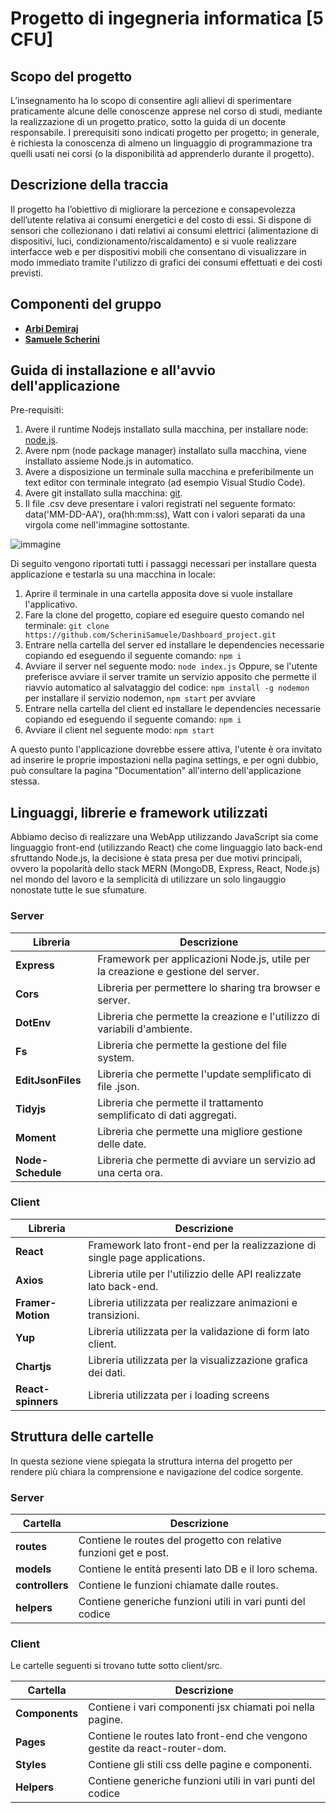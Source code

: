 # Progetto di ingegneria informatica [5 CFU]

## Scopo del progetto

L’insegnamento ha lo scopo di consentire agli allievi di sperimentare praticamente alcune delle conoscenze apprese nel corso di studi, mediante la realizzazione di un progetto pratico, sotto la guida di un docente responsabile. I prerequisiti sono indicati progetto per progetto; in generale, è richiesta la conoscenza di almeno un linguaggio di programmazione tra quelli usati nei corsi (o la disponibilità ad apprenderlo durante il progetto).

## Descrizione della traccia

Il progetto ha l’obiettivo di migliorare la percezione e consapevolezza dell’utente relativa ai consumi energetici e del costo di essi.
Si dispone di sensori che collezionano i dati relativi ai consumi elettrici (alimentazione di dispositivi, luci, condizionamento/riscaldamento) e si vuole realizzare interfacce web e per dispositivi mobili che consentano di visualizzare in modo immediato tramite l'utilizzo di grafici dei consumi effettuati e dei costi previsti.

## Componenti del gruppo

-   [**Arbi Demiraj**](https://github.com/Arbidemiraj)
-   [**Samuele Scherini**](https://github.com/ScheriniSamuele)

## Guida di installazione e all'avvio dell'applicazione

Pre-requisiti:

1. Avere il runtime Nodejs installato sulla macchina, per installare node: [node.js](https://nodejs.org/it/).
2. Avere npm (node package manager) installato sulla macchina, viene installato assieme Node.js in automatico.
3. Avere a disposizione un terminale sulla macchina e preferibilmente un text editor con terminale integrato (ad esempio Visual Studio Code).
4. Avere git installato sulla macchina: [git](https://git-scm.com/).
5. Il file .csv deve presentare i valori registrati nel seguente formato: data('MM-DD-AA'), ora(hh:mm:ss), Watt con i valori separati da una virgola come nell'immagine sottostante.

![immagine](https://user-images.githubusercontent.com/100212250/188176356-7af1325b-f99b-4a38-8dd9-da86b8784a46.png)

Di seguito vengono riportati tutti i passaggi necessari per installare questa applicazione e testarla su una macchina in locale:

1. Aprire il terminale in una cartella apposita dove si vuole installare l'applicativo.
2. Fare la clone del progetto, copiare ed eseguire questo comando nel terminale:
   `git clone https://github.com/ScheriniSamuele/Dashboard_project.git`
3. Entrare nella cartella del server ed installare le dependencies necessarie copiando ed eseguendo il seguente comando:
   `npm i`
4. Avviare il server nel seguente modo:
   `node index.js`
   Oppure, se l'utente preferisce avviare il server tramite un servizio apposito che permette il riavvio automatico al salvataggio del codice:
   `npm install -g nodemon` per installare il servizio nodemon,
   `npm start` per avviare
5. Entrare nella cartella del client ed installare le dependencies necessarie copiando ed eseguendo il seguente comando:
   `npm i`
6. Avviare il client nel seguente modo:
   `npm start`

A questo punto l'applicazione dovrebbe essere attiva, l'utente è ora invitato ad inserire le proprie impostazioni nella pagina settings, e per ogni dubbio, può consultare la pagina "Documentation" all'interno dell'applicazione stessa.

## Linguaggi, librerie e framework utilizzati

Abbiamo deciso di realizzare una WebApp utilizzando JavaScript sia come linguaggio front-end (utilizzando React) che come linguaggio lato back-end sfruttando Node.js, la decisione è stata presa per due motivi principali, ovvero la popolarità dello stack MERN (MongoDB, Express, React, Node.js) nel mondo del lavoro e la semplicità di utilizzare un solo lingauggio nonostate tutte le sue sfumature.

### Server

| Libreria          | Descrizione                                                                       |
| ----------------- | --------------------------------------------------------------------------------- |
| **Express**       | Framework per applicazioni Node.js, utile per la creazione e gestione del server. |
| **Cors**          | Libreria per permettere lo sharing tra browser e server.                          |
| **DotEnv**        | Libreria che permette la creazione e l'utilizzo di variabili d'ambiente.          |
| **Fs**            | Libreria che permette la gestione del file system.                                |
| **EditJsonFiles** | Libreria che permette l'update semplificato di file .json.                        |
| **Tidyjs**        | Libreria che permette il trattamento semplificato di dati aggregati.              |
| **Moment**        | Libreria che permette una migliore gestione delle date.                           |
| **Node-Schedule** | Libreria che permette di avviare un servizio ad una certa ora.                    |

### Client

| Libreria           | Descrizione                                                                |
| ------------------ | -------------------------------------------------------------------------- |
| **React**          | Framework lato front-end per la realizzazione di single page applications. |
| **Axios**          | Libreria utile per l'utilizzio delle API realizzate lato back-end.         |
| **Framer-Motion**  | Libreria utilizzata per realizzare animazioni e transizioni.               |
| **Yup**            | Libreria utilizzata per la validazione di form lato client.                |
| **Chartjs**        | Libreria utilizzata per la visualizzazione grafica dei dati.               |
| **React-spinners** | Libreria utilizzata per i loading screens                                  |

## Struttura delle cartelle

In questa sezione viene spiegata la struttura interna del progetto per rendere più chiara la comprensione
e navigazione del codice sorgente.

### Server

| Cartella        | Descrizione                                                       |
| --------------- | ----------------------------------------------------------------- |
| **routes**      | Contiene le routes del progetto con relative funzioni get e post. |
| **models**      | Contiene le entità presenti lato DB e il loro schema.             |
| **controllers** | Contiene le funzioni chiamate dalle routes.                       |
| **helpers**     | Contiene generiche funzioni utili in vari punti del codice        |

### Client

Le cartelle seguenti si trovano tutte sotto client/src.

| Cartella       | Descrizione                                                                |
| -------------- | -------------------------------------------------------------------------- |
| **Components** | Contiene i vari componenti jsx chiamati poi nella pagine.                  |
| **Pages**      | Contiene le routes lato front-end che vengono gestite da react-router-dom. |
| **Styles**     | Contiene gli stili css delle pagine e componenti.                          |
| **Helpers**    | Contiene generiche funzioni utili in vari punti del codice                 |
